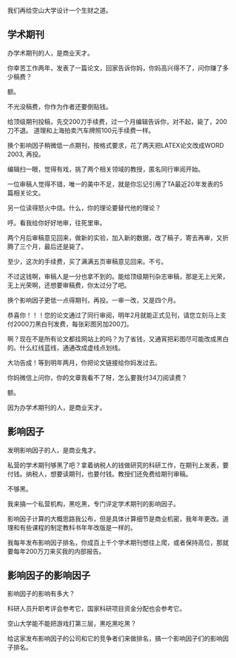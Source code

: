 我们再给空山大学设计一个生财之道。

## 学术期刊
办学术期刊的人，是商业天才。

你幸苦工作两年，发表了一篇论文，回家告诉你妈，你妈高兴得不了，问你赚了多少稿费？

额。

不光没稿费，你作为作者还要倒贴钱。

给顶级期刊投稿，先交200刀手续费，过一个月编辑告诉你，对不起，毙了，200刀不退。
道理和上海拍卖汽车牌照100元手续费一样。

换个影响因子稍微低一点期刊，按格式要求，花了两天把LATEX论文改成WORD 2003, 再投。

编辑扫一眼，觉得有戏，挑了两个相关领域的教授，匿名同行审阅开始。

一位审稿人觉得不错，唯一的美中不足，就是你忘记引用了TA最近20年发表的5篇相关论文。

另一位读得怒火中烧。什么，你的理论要替代他的理论？

哼。看我给你好好地审，往死里审。

两个月后审稿意见回来，做新的实验，加入新的数据，改了稿子，寄去再审，又折腾了三个月，最后还是毙了。

至少，这次的手续费，买了满满五页审稿意见回来。不亏。

不过这钱啊，审稿人是一分也拿不到的。能给顶级期刊杂志审稿，那是无上光荣，无上光荣啊，还想要审稿费，你太过分了吧。

换个影响因子更低一点得期刊，再投。一审一改，又是四个月。

恭喜你！！！您的论文通过了同行审阅，明年2月就能正式见刊，请您立刻马上支付2000刀黑白刊发费，每张彩图另加200刀。

啊？现在不是所有论文都挂网站上的吗？为了省钱，又通宵把彩图尽可能改成黑白的。什么红线蓝线，通通改成虚线点划线。

大功告成！等到明年两月，你把论文链接给你妈发过去。

你妈微信上问你，你的文章我看不了呀，怎么要我付34刀阅读费？

额。

因为办学术期刊的人，是商业天才。

## 影响因子

发明影响因子的人，是商业鬼才。

私营的学术期刊够黑了吧？拿着纳税人的钱做研究的科研工作，在期刊上发表，要付钱。纳税人，想要读期刊，也要付钱。教授们还免费给期刊审稿。

不够黑。

我来搞一个私营机构，黑吃黑，专门评定学术期刊的影响因子。

影响因子计算的大概思路我公布，但是具体计算细节是商业机密，我年年更改。道理和有些课程的制定教科书年年改版是一样的。

我每年发布影响因子排名，你成百上千个学术期刊想往上爬，或者保持高位，那就要每年200万刀来买我的内部报告。

## 影响因子的影响因子

影响因子的影响有多大？

科研人员升职考评会参考它，国家科研项目资金分配也会参考它。

空山大学能不能把游戏打第三层，黑吃黑吃黑？

给这家发布影响因子的公司和它的竞争者们来做排名，搞一个影响因子们的影响因子排名。



